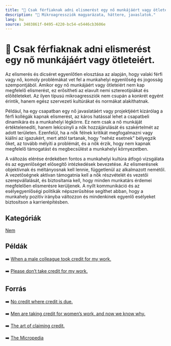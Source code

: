```yaml
---
title: "🚫 Csak férfiaknak adni elismerést egy nő munkájáért vagy ötleteiért."
description: "🚫 Mikroagressziók magyarázata, háttere, javaslatok."
lang: hu
source: 3403861f-0495-4220-bc54-e5446cb3606e
---
```


<div class="wiki-content agression-title">

# 🚫 Csak férfiaknak adni elismerést egy nő munkájáért vagy ötleteiért.

Az elismerés és dicséret egyenlőtlen elosztása az alapján, hogy valaki férfi vagy nő, komoly problémákat vet fel a munkahelyi egyenlőség és jogosság szempontjából. Amikor egy nő munkájáért vagy ötleteiért nem kap megfelelő elismerést, ez erősítheti az elavult nemi sztereotípiákat és előítéleteket. Az ilyen típusú mikroagressziók nem csupán a konkrét egyént érintik, hanem egész szervezeti kultúrákat és normákat alakíthatnak.

Például, ha egy csapatban egy nő javaslatáért vagy projektjéért kizárólag a férfi kollégák kapnak elismerést, az káros hatással lehet a csapatbeli dinamikára és a munkahelyi légkörre. Ez nem csak a nő munkáját értéktelenedíti, hanem lekicsinyli a nők hozzájárulását és szakértelmét az adott területen. Ezenfelül, ha a nők félnek kritikát megfogalmazni vagy kiállni az igazukért, mert attól tartanak, hogy "nehéz esetnek" bélyegzik őket, az tovább mélyíti a problémát, és a nők érzik, hogy nem kapnak megfelelő támogatást és megbecsülést a munkahelyi környezetben.

A változás elérése érdekében fontos a munkahelyi kultúra átfogó vizsgálata és az egyenlőséget elősegítő intézkedések bevezetése. Az elismerésnek objektívnak és méltányosnak kell lennie, függetlenül az alkalmazott nemétől. A vezetőségnek aktívan támogatnia kell a nők részvételét és vezetői szerepvállalását, és biztosítania kell, hogy minden munkatárs érdemei megfelelően elismerésre kerüljenek. A nyílt kommunikáció és az esélyegyenlőségi politikák népszerűsítése segíthet abban, hogy a munkahely pozitív irányba változzon és mindenkinek egyenlő esélyeket biztosítson a karrierépítésben.


<div class="categories">

## Kategóriák

[Nem](/#/entry?id=nem)

</div>

## Példák

➡️ [When a male colleague took credit for my work.](https://www.huffpost.com/entry/oh-no-he-didnt_b_5921bda8e4b07617ae4cbd19 )

➡️ [Please don’t take credit for my work.](https://swaay.com/taking-credit-for-my-work )

## Forrás

➡️ [No credit where credit is due.](https://gap.hks.harvard.edu/no-credit-where-credit-due-attributional-rationalization-women’s-success-male-female-teams  )

➡️ [ Men are taking credit for women’s work, and now we know why.](https://themq.org/2019/05/articles/news/men-are-taking-credit-for-womens-work-and-now-we-know-why/  )

➡️ [The art of claiming credit.](https://hbr.org/podcast/2018/10/the-art-of-claiming-credit  )

➡️ [The Micropedia](https://www.themicropedia.org/)


</div>